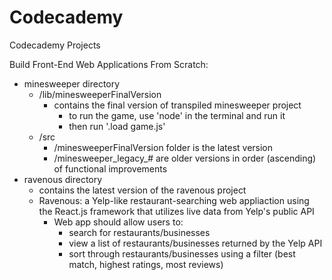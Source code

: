 # Codecademy
Codecademy Projects

Build Front-End Web Applications From Scratch:
- minesweeper directory
  - /lib/minesweeperFinalVersion
    - contains the final version of transpiled minesweeper project
      - to run the game, use 'node' in the terminal and run it
      - then run '.load game.js'
  - /src
    - /minesweeperFinalVersion folder is the latest version
    - /minesweeper_legacy_# are older versions in order (ascending) of functional improvements
- ravenous directory
  - contains the latest version of the ravenous project
  - Ravenous: a Yelp-like restaurant-searching web appliaction using the React.js framework that utilizes live data from Yelp's public API
    - Web app should allow users to:
      - search for restaurants/businesses
      - view a list of restaurants/businesses returned by the Yelp API
      - sort through restaurants/businesses using a filter (best match, highest ratings, most reviews)
